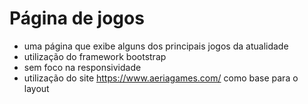 # Página de jogos

- uma página que exibe alguns dos principais jogos da atualidade
- utilização do framework bootstrap
- sem foco na responsividade
- utilização do site https://www.aeriagames.com/ como base para o layout
